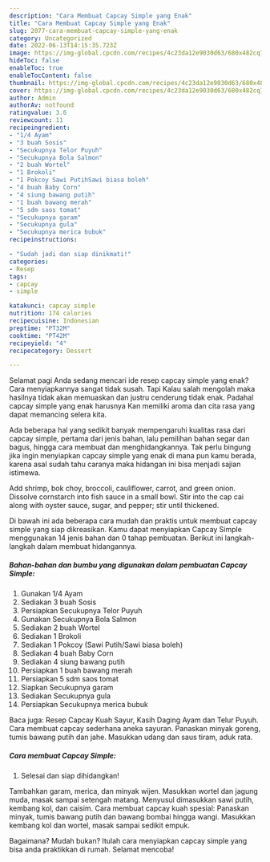 ```yaml
---
description: "Cara Membuat Capcay Simple yang Enak"
title: "Cara Membuat Capcay Simple yang Enak"
slug: 2077-cara-membuat-capcay-simple-yang-enak
category: Uncategorized
date: 2022-06-13T14:15:35.723Z
image: https://img-global.cpcdn.com/recipes/4c23da12e9030d63/680x482cq70/capcay-simple-foto-resep-utama.jpg
hideToc: false
enableToc: true
enableTocContent: false
thumbnail: https://img-global.cpcdn.com/recipes/4c23da12e9030d63/680x482cq70/capcay-simple-foto-resep-utama.jpg
cover: https://img-global.cpcdn.com/recipes/4c23da12e9030d63/680x482cq70/capcay-simple-foto-resep-utama.jpg
author: Admin
authorAv: notfound
ratingvalue: 3.6
reviewcount: 11
recipeingredient:
- "1/4 Ayam"
- "3 buah Sosis"
- "Secukupnya Telor Puyuh"
- "Secukupnya Bola Salmon"
- "2 buah Wortel"
- "1 Brokoli"
- "1 Pokcoy Sawi PutihSawi biasa boleh"
- "4 buah Baby Corn"
- "4 siung bawang putih"
- "1 buah bawang merah"
- "5 sdm saos tomat"
- "Secukupnya garam"
- "Secukupnya gula"
- "Secukupnya merica bubuk"
recipeinstructions:

- "Sudah jadi dan siap dinikmati!"
categories:
- Resep
tags:
- capcay
- simple

katakunci: capcay simple 
nutrition: 174 calories
recipecuisine: Indonesian
preptime: "PT32M"
cooktime: "PT42M"
recipeyield: "4"
recipecategory: Dessert

---
```



Selamat pagi Anda sedang mencari ide resep capcay simple yang enak? Cara menyiapkannya sangat tidak susah. Tapi Kalau salah mengolah maka hasilnya tidak akan memuaskan dan justru cenderung tidak enak. Padahal capcay simple yang enak harusnya Kan memiliki aroma dan cita rasa yang dapat memancing selera kita.


Ada beberapa hal yang sedikit banyak mempengaruhi kualitas rasa dari capcay simple, pertama dari jenis bahan, lalu pemilihan bahan segar dan bagus, hingga cara membuat dan menghidangkannya. Tak perlu bingung jika ingin menyiapkan capcay simple yang enak di mana pun kamu berada, karena asal sudah tahu caranya maka hidangan ini bisa menjadi sajian istimewa.

Add shrimp, bok choy, broccoli, cauliflower, carrot, and green onion. Dissolve cornstarch into fish sauce in a small bowl. Stir into the cap cai along with oyster sauce, sugar, and pepper; stir until thickened.


Di bawah ini ada beberapa cara mudah dan praktis untuk membuat capcay simple yang siap dikreasikan. Kamu dapat menyiapkan Capcay Simple menggunakan 14 jenis bahan dan 0 tahap pembuatan. Berikut ini langkah-langkah dalam membuat hidangannya.

<!--inarticleads1-->

##### Bahan-bahan dan bumbu yang digunakan dalam pembuatan Capcay Simple:

1. Gunakan 1/4 Ayam
1. Sediakan 3 buah Sosis
1. Persiapkan Secukupnya Telor Puyuh
1. Gunakan Secukupnya Bola Salmon
1. Sediakan 2 buah Wortel
1. Sediakan 1 Brokoli
1. Sediakan 1 Pokcoy (Sawi Putih/Sawi biasa boleh)
1. Sediakan 4 buah Baby Corn
1. Sediakan 4 siung bawang putih
1. Persiapkan 1 buah bawang merah
1. Persiapkan 5 sdm saos tomat
1. Siapkan Secukupnya garam
1. Sediakan Secukupnya gula
1. Persiapkan Secukupnya merica bubuk


Baca juga: Resep Capcay Kuah Sayur, Kasih Daging Ayam dan Telur Puyuh. Cara membuat capcay sederhana aneka sayuran. Panaskan minyak goreng, tumis bawang putih dan jahe. Masukkan udang dan saus tiram, aduk rata. 

<!--inarticleads2-->

##### Cara membuat Capcay Simple:


1. Selesai dan siap dihidangkan!

Tambahkan garam, merica, dan minyak wijen. Masukkan wortel dan jagung muda, masak sampai setengah matang. Menyusul dimasukkan sawi putih, kembang kol, dan caisim. Cara membuat capcay kuah spesial: Panaskan minyak, tumis bawang putih dan bawang bombai hingga wangi. Masukkan kembang kol dan wortel, masak sampai sedikit empuk. 

Bagaimana? Mudah bukan? Itulah cara menyiapkan capcay simple yang bisa anda praktikkan di rumah. Selamat mencoba!
